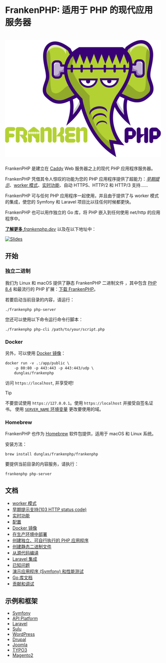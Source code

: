 # FrankenPHP: 适用于 PHP 的现代应用服务器

<h1 align="center"><a href="https://frankenphp.dev"><img src="../../frankenphp.png" alt="FrankenPHP" width="600"></a></h1>

FrankenPHP 是建立在 [Caddy](https://caddyserver.com/) Web 服务器之上的现代 PHP 应用程序服务器。

FrankenPHP 凭借其令人惊叹的功能为您的 PHP 应用程序提供了超能力：[_早期提示_](early-hints.md)、[worker 模式](worker.md)、[实时功能](mercure.md)、自动 HTTPS、HTTP/2 和 HTTP/3 支持......

FrankenPHP 可与任何 PHP 应用程序一起使用，并且由于提供了与 worker 模式的集成，使您的 Symfony 和 Laravel 项目比以往任何时候都更快。

FrankenPHP 也可以用作独立的 Go 库，将 PHP 嵌入到任何使用 net/http 的应用程序中。

[**了解更多** _frankenphp.dev_](https://frankenphp.dev/cn) 以及在以下地址中：

<a href="https://dunglas.dev/2022/10/frankenphp-the-modern-php-app-server-written-in-go/"><img src="https://dunglas.dev/wp-content/uploads/2022/10/frankenphp.png" alt="Slides" width="600"></a>

## 开始

### 独立二进制

我们为 Linux 和 macOS 提供了静态 FrankenPHP 二进制文件
，其中包含 [PHP 8.4](https://www.php.net/releases/8.4/en.php) 和最流行的 PHP 扩展：[下载 FrankenPHP](https://github.com/dunglas/frankenphp/releases)。

若要启动当前目录的内容，请运行：

```console
./frankenphp php-server
```

您还可以使用以下命令运行命令行脚本：

```console
./frankenphp php-cli /path/to/your/script.php
```

### Docker

另外，可以使用 [Docker 镜像](early-hints.md)：

```console
docker run -v .:/app/public \
    -p 80:80 -p 443:443 -p 443:443/udp \
    dunglas/frankenphp
```

访问 `https://localhost`, 并享受吧!

> [!TIP]
>
> 不要尝试使用 `https://127.0.0.1`。使用 `https://localhost` 并接受自签名证书。
> 使用 [`SERVER_NAME` 环境变量](config.md#环境变量) 更改要使用的域。

### Homebrew

FrankenPHP 也作为 [Homebrew](https://brew.sh) 软件包提供，适用于 macOS 和 Linux 系统。

安装方法：

```console
brew install dunglas/frankenphp/frankenphp
```

要提供当前目录的内容服务，请执行：

```console
frankenphp php-server
```


## 文档

* [worker 模式](worker.md)
* [早期提示支持(103 HTTP status code)](early-hints.md)
* [实时功能](mercure.md)
* [配置](config.md)
* [Docker 镜像](docker.md)
* [在生产环境中部署](production.md)
* [创建独立、可自行执行的 PHP 应用程序](embed.md)
* [创建静态二进制文件](static.md)
* [从源代码编译](compile.md)
* [Laravel 集成](laravel.md)
* [已知问题](known-issues.md)
* [演示应用程序 (Symfony) 和性能测试](https://github.com/dunglas/frankenphp-demo)
* [Go 库文档](https://pkg.go.dev/github.com/dunglas/frankenphp)
* [贡献和调试](https://frankenphp.dev/docs/contributing/)

## 示例和框架

* [Symfony](https://github.com/dunglas/symfony-docker)
* [API Platform](https://api-platform.com/docs/distribution/)
* [Laravel](laravel.md)
* [Sulu](https://sulu.io/blog/running-sulu-with-frankenphp)
* [WordPress](https://github.com/StephenMiracle/frankenwp)
* [Drupal](https://github.com/dunglas/frankenphp-drupal)
* [Joomla](https://github.com/alexandreelise/frankenphp-joomla)
* [TYPO3](https://github.com/ochorocho/franken-typo3)
* [Magento2](https://github.com/ekino/frankenphp-magento2)
